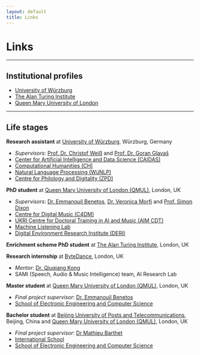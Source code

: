 ```yaml
---
layout: default
title: Links
---
```


# Links

---

## Institutional profiles

- [University of Würzburg](https://www.caidas.uni-wuerzburg.de/ch/team/lele-liu/)
- [The Alan Turing Institute](https://www.turing.ac.uk/people/enrichment-students/lele-liu)
- [Queen Mary University of London](https://www.qmul.ac.uk/eecs/people/profiles/liulele.html)

---

## Life stages

**Research assistant** at [University of Würzburg](https://www.uni-wuerzburg.de/), Würzburg, Germany
- _Supervisors_: [Prof. Dr. Christof Weiß](https://www.caidas.uni-wuerzburg.de/ch/team/christof-weiss/) and [Prof. Dr. Goran Glavaš](https://sites.google.com/view/goranglavas)
- [Center for Artificial Intelligence and Data Science (CAIDAS)](https://www.caidas.uni-wuerzburg.de/)
- [Computational Humanities (CH)](https://www.informatik.uni-wuerzburg.de/ch/)
- [Natural Language Processing (WüNLP)](https://www.caidas.uni-wuerzburg.de/nlp/)
- [Centre for Philology and Digitality (ZPD)](https://www.uni-wuerzburg.de/zpd/)

**PhD student** at [Queen Mary University of London (QMUL)](https://www.qmul.ac.uk/), London, UK
- _Supervisors_: [Dr. Emmanouil Benetos](https://www.eecs.qmul.ac.uk/~emmanouilb/), [Dr. Veronica Morfi](https://scholar.google.co.uk/citations?user=8izRvu4AAAAJ&hl=en) and [Prof. Simon Dixon](https://www.eecs.qmul.ac.uk/~simond/)
- [Centre for Digital Music (C4DM)](http://c4dm.eecs.qmul.ac.uk/)
- [UKRI Centre for Doctoral Training in AI and Music (AIM CDT)](https://www.aim.qmul.ac.uk/)
- [Machine Listening Lab](https://machine-listening.eecs.qmul.ac.uk/)
- [Digital Environment Research Institute (DERI)](https://www.qmul.ac.uk/deri/)

**Enrichment scheme PhD student** at [The Alan Turing Institute](https://www.turing.ac.uk/), London, UK

**Research internship** at [ByteDance](https://www.bytedance.com/en/), London, UK
- _Mentor_: [Dr. Qiuqiang Kong](https://qiuqiangkong.github.io/)
- SAMI (Speech, Audio & Music Intelligence) team, AI Research Lab

**Master student** at [Queen Mary University of London (QMUL)](https://www.qmul.ac.uk/), London, UK
- _Final project supervisor_: [Dr. Emmanouil Benetos](https://www.eecs.qmul.ac.uk/~emmanouilb/)
- [School of Electronic Engineering and Computer Science](https://www.qmul.ac.uk/eecs/)

**Bachelor student** at [Beijing University of Posts and Telecommunications](https://www.bupt.edu.cn/), Beijing, China and [Queen Mary University of London (QMUL)](https://www.qmul.ac.uk/), London, UK
- _Final project supervisor_: [Dr Mathieu Barthet](https://www.qmul.ac.uk/eecs/people/profiles/barthetmathieu.html)
- [International School](https://is.bupt.edu.cn/)
- [School of Electronic Engineering and Computer Science](https://www.qmul.ac.uk/eecs/)
